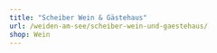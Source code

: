 ```yaml
---
title: "Scheiber Wein & Gästehaus"
url: /weiden-am-see/scheiber-wein-und-gaestehaus/
shop: Wein
---
```

